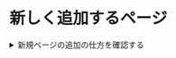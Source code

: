 # 新しく追加するページ

<details class="accordion">
<summary>新規ページの追加の仕方を確認する</summary>

class="accordion" を付けると、
より見やすいデザインで表示されます。
</details>

